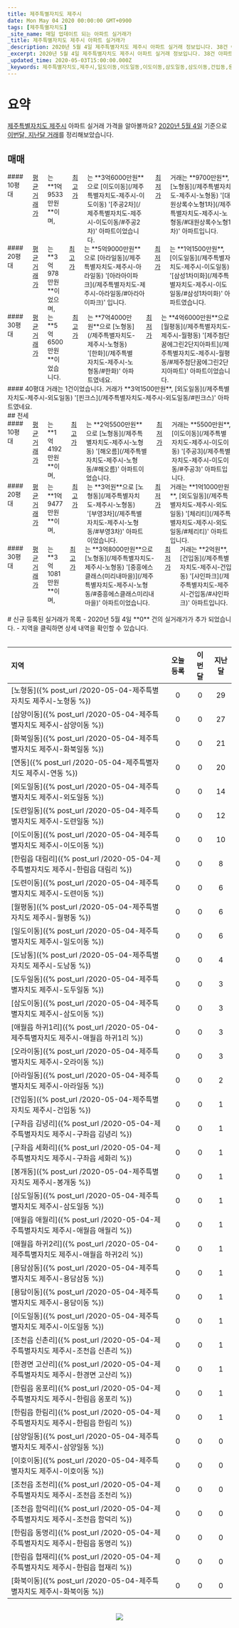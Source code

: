 ```yaml
---
title: 제주특별자치도 제주시
date: Mon May 04 2020 00:00:00 GMT+0900
tags: [제주특별자치도]
_site_name: 매일 업데이트 되는 아파트 실거래가
_title: 제주특별자치도 제주시 아파트 실거래가
_description: 2020년 5월 4일 제주특별자치도 제주시 아파트 실거래 정보입니다. 38건 아파트 정보가 있습니다.
_excerpt: 2020년 5월 4일 제주특별자치도 제주시 아파트 실거래 정보입니다. 38건 아파트 정보가 있습니다.
_updated_time: 2020-05-03T15:00:00.000Z
_keywords: 제주특별자치도,제주시,일도이동,이도일동,이도이동,삼도일동,삼도이동,건입동,용담삼동,화북일동,화북이동,삼양일동,삼양이동,아라일동,오라이동,노형동,외도일동,이호이동,도두일동,도남동,도련이동,월평동,연동,한림읍 한림리,한림읍 옹포리,애월읍 하귀1리,조천읍 함덕리,용담이동,도련일동,애월읍 애월리,애월읍 하귀2리,봉개동,한림읍 대림리,한림읍 동명리,구좌읍 세화리,조천읍 신촌리,조천읍 조천리,한림읍 협재리,구좌읍 김녕리,한경면 고산리
---
```



# 요약
<ins>제주특별자치도 제주시</ins> 아파트 실거래 가격을 알아볼까요? <ins>2020년 5월 4일</ins> 기준으로 <ins>이번달, 지난달 거래</ins>를 정리해보았습니다.

## 매매
<div class="container">
<div class="six columns" markdown="1">
#### 10평대
<ins>평균 거래가</ins>는 **1억9533만원**이며, <ins>최고가</ins>는 **3억6000만원**으로 [이도이동](/제주특별자치도-제주시-이도이동) '[주공2차](/제주특별자치도-제주시-이도이동/#주공2차)' 아파트이었습니다. <ins>최저가</ins> 거래는 **9700만원**, [노형동](/제주특별자치도-제주시-노형동) '[대원상록수노형1차](/제주특별자치도-제주시-노형동/#대원상록수노형1차)' 아파트입니다.
</div>
<div class="six columns" markdown="1">
#### 20평대
<ins>평균 거래가</ins>는 **3억978만원**이었으며, <ins>최고가</ins>는 **5억9000만원**으로 [아라일동](/제주특별자치도-제주시-아라일동) '[아라아이파크](/제주특별자치도-제주시-아라일동/#아라아이파크)' 입니다. <ins>최저가</ins>는 **1억1500만원**, [이도일동](/제주특별자치도-제주시-이도일동) '[삼성1차미화](/제주특별자치도-제주시-이도일동/#삼성1차미화)' 아파트였습니다.
</div>
</div>
<div class="container">
<div class="six columns" markdown="1">
#### 30평대
<ins>평균 거래가</ins>는 **5억6500만원**이었습니다. <ins>최고가</ins>는 **7억4000만원**으로 [노형동](/제주특별자치도-제주시-노형동) '[한화](/제주특별자치도-제주시-노형동/#한화)' 아파트였네요. <ins>최저가</ins>는 **4억6000만원**으로 [월평동](/제주특별자치도-제주시-월평동) '[제주첨단꿈에그린2단지아파트](/제주특별자치도-제주시-월평동/#제주첨단꿈에그린2단지아파트)' 아파트이었습니다.
</div>
<div class="six columns" markdown="1">
#### 40평대
거래는 1건이었습니다. 거래가 **3억1500만원**, [외도일동](/제주특별자치도-제주시-외도일동) '[핀크스](/제주특별자치도-제주시-외도일동/#핀크스)' 아파트였네요.
</div>
</div>
## 전세
<div class="container">
<div class="six columns" markdown="1">
#### 10평대
<ins>평균 거래가</ins>는 **1억4192만원**이며, <ins>최고가</ins>는 **2억5500만원**으로 [노형동](/제주특별자치도-제주시-노형동) '[해오름](/제주특별자치도-제주시-노형동/#해오름)' 아파트이었습니다. <ins>최저가</ins> 거래는 **5500만원**, [이도이동](/제주특별자치도-제주시-이도이동) '[주공3](/제주특별자치도-제주시-이도이동/#주공3)' 아파트입니다.
</div>
<div class="six columns" markdown="1">
#### 20평대
<ins>평균 거래가</ins>는 **1억9477만원**이며, <ins>최고가</ins>는 **3억원**으로 [노형동](/제주특별자치도-제주시-노형동) '[부영3차](/제주특별자치도-제주시-노형동/#부영3차)' 아파트이었습니다. <ins>최저가</ins> 거래는 **1억1000만원**, [외도일동](/제주특별자치도-제주시-외도일동) '[체리티](/제주특별자치도-제주시-외도일동/#체리티)' 아파트입니다.
</div>
</div>
<div class="container">
<div class="twelve columns" markdown="1">
#### 30평대
<ins>평균 거래가</ins>는 **3억1081만원**이며, <ins>최고가</ins>는 **3억8000만원**으로 [노형동](/제주특별자치도-제주시-노형동) '[중흥에스클래스(미리내마을)](/제주특별자치도-제주시-노형동/#중흥에스클래스미리내마을)' 아파트이었습니다. <ins>최저가</ins> 거래는 **2억원**, [건입동](/제주특별자치도-제주시-건입동) '[샤인파크](/제주특별자치도-제주시-건입동/#샤인파크)' 아파트입니다.
</div>
</div>


<br>
# 신규 등록된 실거래가 목록
- 2020년 5월 4일 **0** 건의 실거래가가 추가 되었습니다.
- 지역을 클릭하면 상세 내역을 확인할 수 있습니다.
<br><br>

| 지역 | 오늘 등록 | 이번달 | 지난달 |
|:---|:---:|:---:|:---:|
| [노형동]({% post_url /2020-05-04-제주특별자치도 제주시-노형동 %}) | 0 | 0 | 29|
| [삼양이동]({% post_url /2020-05-04-제주특별자치도 제주시-삼양이동 %}) | 0 | 0 | 27|
| [화북일동]({% post_url /2020-05-04-제주특별자치도 제주시-화북일동 %}) | 0 | 0 | 21|
| [연동]({% post_url /2020-05-04-제주특별자치도 제주시-연동 %}) | 0 | 0 | 20|
| [외도일동]({% post_url /2020-05-04-제주특별자치도 제주시-외도일동 %}) | 0 | 0 | 14|
| [도련일동]({% post_url /2020-05-04-제주특별자치도 제주시-도련일동 %}) | 0 | 0 | 12|
| [이도이동]({% post_url /2020-05-04-제주특별자치도 제주시-이도이동 %}) | 0 | 0 | 10|
| [한림읍 대림리]({% post_url /2020-05-04-제주특별자치도 제주시-한림읍 대림리 %}) | 0 | 0 | 8|
| [도련이동]({% post_url /2020-05-04-제주특별자치도 제주시-도련이동 %}) | 0 | 0 | 6|
| [월평동]({% post_url /2020-05-04-제주특별자치도 제주시-월평동 %}) | 0 | 0 | 6|
| [일도이동]({% post_url /2020-05-04-제주특별자치도 제주시-일도이동 %}) | 0 | 0 | 6|
| [도남동]({% post_url /2020-05-04-제주특별자치도 제주시-도남동 %}) | 0 | 0 | 4|
| [도두일동]({% post_url /2020-05-04-제주특별자치도 제주시-도두일동 %}) | 0 | 0 | 3|
| [삼도이동]({% post_url /2020-05-04-제주특별자치도 제주시-삼도이동 %}) | 0 | 0 | 3|
| [애월읍 하귀1리]({% post_url /2020-05-04-제주특별자치도 제주시-애월읍 하귀1리 %}) | 0 | 0 | 3|
| [오라이동]({% post_url /2020-05-04-제주특별자치도 제주시-오라이동 %}) | 0 | 0 | 3|
| [아라일동]({% post_url /2020-05-04-제주특별자치도 제주시-아라일동 %}) | 0 | 0 | 2|
| [건입동]({% post_url /2020-05-04-제주특별자치도 제주시-건입동 %}) | 0 | 0 | 1|
| [구좌읍 김녕리]({% post_url /2020-05-04-제주특별자치도 제주시-구좌읍 김녕리 %}) | 0 | 0 | 1|
| [구좌읍 세화리]({% post_url /2020-05-04-제주특별자치도 제주시-구좌읍 세화리 %}) | 0 | 0 | 1|
| [봉개동]({% post_url /2020-05-04-제주특별자치도 제주시-봉개동 %}) | 0 | 0 | 1|
| [삼도일동]({% post_url /2020-05-04-제주특별자치도 제주시-삼도일동 %}) | 0 | 0 | 1|
| [애월읍 애월리]({% post_url /2020-05-04-제주특별자치도 제주시-애월읍 애월리 %}) | 0 | 0 | 1|
| [애월읍 하귀2리]({% post_url /2020-05-04-제주특별자치도 제주시-애월읍 하귀2리 %}) | 0 | 0 | 1|
| [용담삼동]({% post_url /2020-05-04-제주특별자치도 제주시-용담삼동 %}) | 0 | 0 | 1|
| [용담이동]({% post_url /2020-05-04-제주특별자치도 제주시-용담이동 %}) | 0 | 0 | 1|
| [이도일동]({% post_url /2020-05-04-제주특별자치도 제주시-이도일동 %}) | 0 | 0 | 1|
| [조천읍 신촌리]({% post_url /2020-05-04-제주특별자치도 제주시-조천읍 신촌리 %}) | 0 | 0 | 1|
| [한경면 고산리]({% post_url /2020-05-04-제주특별자치도 제주시-한경면 고산리 %}) | 0 | 0 | 1|
| [한림읍 옹포리]({% post_url /2020-05-04-제주특별자치도 제주시-한림읍 옹포리 %}) | 0 | 0 | 1|
| [한림읍 한림리]({% post_url /2020-05-04-제주특별자치도 제주시-한림읍 한림리 %}) | 0 | 0 | 1|
| [삼양일동]({% post_url /2020-05-04-제주특별자치도 제주시-삼양일동 %}) | 0 | 0 | 0|
| [이호이동]({% post_url /2020-05-04-제주특별자치도 제주시-이호이동 %}) | 0 | 0 | 0|
| [조천읍 조천리]({% post_url /2020-05-04-제주특별자치도 제주시-조천읍 조천리 %}) | 0 | 0 | 0|
| [조천읍 함덕리]({% post_url /2020-05-04-제주특별자치도 제주시-조천읍 함덕리 %}) | 0 | 0 | 0|
| [한림읍 동명리]({% post_url /2020-05-04-제주특별자치도 제주시-한림읍 동명리 %}) | 0 | 0 | 0|
| [한림읍 협재리]({% post_url /2020-05-04-제주특별자치도 제주시-한림읍 협재리 %}) | 0 | 0 | 0|
| [화북이동]({% post_url /2020-05-04-제주특별자치도 제주시-화북이동 %}) | 0 | 0 | 0|

<p align="center"><br><img src="https://via.placeholder.com/700x120"><br></p>
